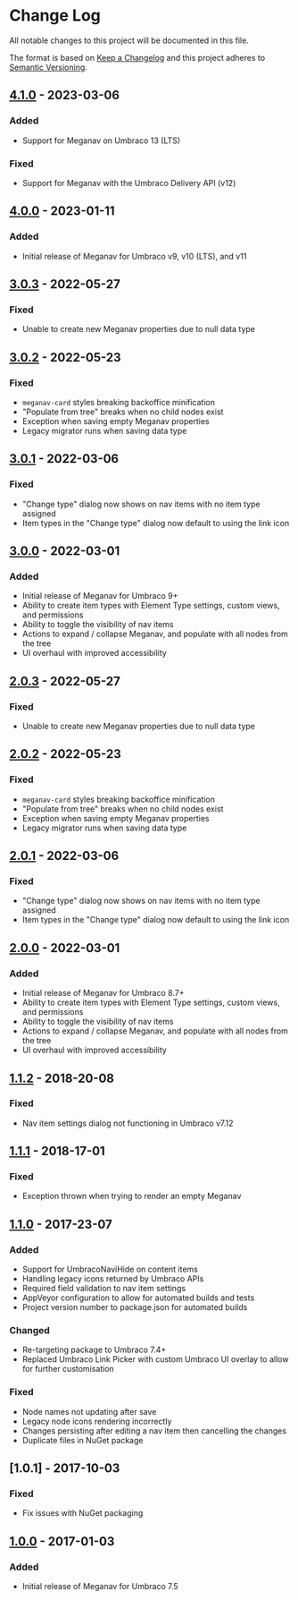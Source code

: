 # Change Log

All notable changes to this project will be documented in this file.

The format is based on [Keep a Changelog](https://keepachangelog.com/) and this project adheres to [Semantic Versioning](https://semver.org/).

## [4.1.0] - 2023-03-06
### Added
* Support for Meganav on Umbraco 13 (LTS)

### Fixed
* Support for Meganav with the Umbraco Delivery API (v12)

## [4.0.0] - 2023-01-11
### Added
* Initial release of Meganav for Umbraco v9, v10 (LTS), and v11

## [3.0.3] - 2022-05-27
### Fixed
* Unable to create new Meganav properties due to null data type

## [3.0.2] - 2022-05-23
### Fixed
* `meganav-card` styles breaking backoffice minification
* "Populate from tree" breaks when no child nodes exist
* Exception when saving empty Meganav properties
* Legacy migrator runs when saving data type

## [3.0.1] - 2022-03-06
### Fixed
* "Change type" dialog now shows on nav items with no item type assigned
* Item types in the "Change type" dialog now default to using the link icon

## [3.0.0] - 2022-03-01
### Added
* Initial release of Meganav for Umbraco 9+
* Ability to create item types with Element Type settings, custom views, and permissions
* Ability to toggle the visibility of nav items
* Actions to expand / collapse Meganav, and populate with all nodes from the tree
* UI overhaul with improved accessibility

## [2.0.3] - 2022-05-27
### Fixed
* Unable to create new Meganav properties due to null data type

## [2.0.2] - 2022-05-23
### Fixed
* `meganav-card` styles breaking backoffice minification
* "Populate from tree" breaks when no child nodes exist
* Exception when saving empty Meganav properties
* Legacy migrator runs when saving data type

## [2.0.1] - 2022-03-06
### Fixed
* "Change type" dialog now shows on nav items with no item type assigned
* Item types in the "Change type" dialog now default to using the link icon

## [2.0.0] - 2022-03-01
### Added
* Initial release of Meganav for Umbraco 8.7+
* Ability to create item types with Element Type settings, custom views, and permissions
* Ability to toggle the visibility of nav items
* Actions to expand / collapse Meganav, and populate with all nodes from the tree
* UI overhaul with improved accessibility

## [1.1.2] - 2018-20-08
### Fixed
* Nav item settings dialog not functioning in Umbraco v7.12

## [1.1.1] - 2018-17-01
### Fixed
* Exception thrown when trying to render an empty Meganav

## [1.1.0] - 2017-23-07
### Added
* Support for UmbracoNaviHide on content items
* Handling legacy icons returned by Umbraco APIs
* Required field validation to nav item settings
* AppVeyor configuration to allow for automated builds and tests
* Project version number to package.json for automated builds

### Changed
* Re-targeting package to Umbraco 7.4+
* Replaced Umbraco Link Picker with custom Umbraco UI overlay to allow for further customisation

### Fixed
* Node names not updating after save
* Legacy node icons rendering incorrectly
* Changes persisting after editing a nav item then cancelling the changes
* Duplicate files in NuGet package

## [1.0.1] - 2017-10-03
### Fixed
* Fix issues with NuGet packaging

## [1.0.0] - 2017-01-03
### Added
* Initial release of Meganav for Umbraco 7.5

[Unreleased]: https://github.com/callumbwhyte/meganav/compare/release-4.1.0...HEAD
[4.1.0]: https://github.com/callumbwhyte/meganav/compare/release-4.0.0...release-4.1.0
[4.0.0]: https://github.com/callumbwhyte/meganav/compare/release-3.0.3...release-4.0.0
[3.0.3]: https://github.com/callumbwhyte/meganav/compare/release-3.0.2...release-3.0.3
[3.0.2]: https://github.com/callumbwhyte/meganav/compare/release-3.0.1...release-3.0.2
[3.0.1]: https://github.com/callumbwhyte/meganav/compare/release-3.0.0...release-3.0.1
[3.0.0]: https://github.com/callumbwhyte/meganav/compare/release-2.0.0...release-3.0.0
[2.0.3]: https://github.com/callumbwhyte/meganav/compare/release-2.0.2...release-2.0.3
[2.0.2]: https://github.com/callumbwhyte/meganav/compare/release-2.0.1...release-2.0.2
[2.0.1]: https://github.com/callumbwhyte/meganav/compare/release-2.0.0...release-2.0.1
[2.0.0]: https://github.com/callumbwhyte/meganav/tree/release-2.0.0
[1.1.2]: https://github.com/callumbwhyte/meganav/compare/release-1.1.1...release-1.1.2
[1.1.1]: https://github.com/callumbwhyte/meganav/compare/release-1.1.0...release-1.1.1
[1.1.0]: https://github.com/callumbwhyte/meganav/compare/release-1.0.0...release-1.1.0
[1.0.0]: https://github.com/callumbwhyte/meganav/tree/release-1.0.0